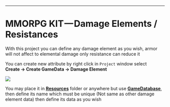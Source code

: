 * * *

MMORPG KIT — **Damage Elements / Resistances**
==============================================

With this project you can define any damage element as you wish, armor will not affect to elemental damage only resistance can reduce it

You can create new attribute by right click in `Project` window select   
**Create -> Create GameData -> Damage Element**

![](https://cdn-images-1.medium.com/max/1600/0*V6Cxx16apuAJqsmP)

You may place it in [**Resources**](https://docs.unity3d.com/Manual/LoadingResourcesatRuntime.html)  folder or anywhere but use [**GameDatabase**](https://medium.com/suriyun-production/mmorpg-kit-game-database-ce081169f097), then define its name which must be unique (Not same as other damage element data) then define its data as you wish
<!--stackedit_data:
eyJoaXN0b3J5IjpbLTE2OTE0NjA2MjRdfQ==
-->